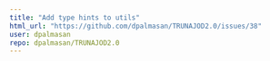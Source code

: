 ```yaml
---
title: "Add type hints to utils"
html_url: "https://github.com/dpalmasan/TRUNAJOD2.0/issues/38"
user: dpalmasan
repo: dpalmasan/TRUNAJOD2.0
---
```


